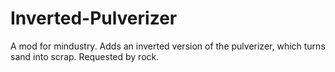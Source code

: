 # Inverted-Pulverizer
A mod for mindustry. Adds an inverted version of the pulverizer, which turns sand into scrap. Requested by rock.

